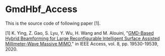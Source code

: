 # GmdHbf_Access

This is the source code of following paper [1].

[1] K. Ying, Z. Gao, S. Lyu, Y. Wu, H. Wang and M. Alouini, "[GMD-Based Hybrid Beamforming for Large Reconfigurable Intelligent Surface Assisted Millimeter-Wave Massive MIMO](https://ieeexplore.ieee.org/document/8964330)," in IEEE Access, vol. 8, pp. 19530-19539, 2020.

